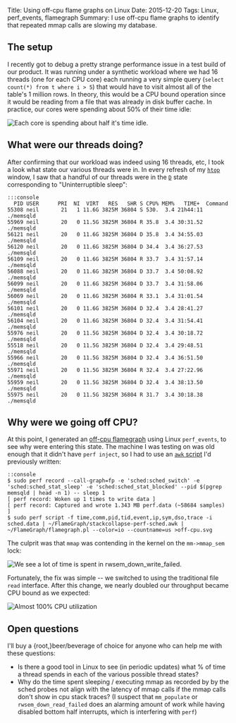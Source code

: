 Title: Using off-cpu flame graphs on Linux
Date: 2015-12-20
Tags: Linux, perf_events, flamegraph
Summary: I use off-cpu flame graphs to identify that repeated mmap calls are slowing my database.

## The setup

I recently got to debug a pretty strange performance issue in a test build
of our product. It was running under a synthetic workload where we had 16
threads (one for each CPU core) each running a very simple query
(`select count(*) from t where i > 5`) that would have to visit almost all of
the table's 1 million rows. In theory, this would be a CPU bound operation
since it would be reading from a file that was already in disk buffer cache.
In practice, our cores were spending about 50% of their time idle:

![Each core is spending about half it's time idle.](|filename|/images/low_cpu_usage.png "Each core is spending about half it's time idle.")

## What were our threads doing?

After confirming that our workload was indeed using 16 threads, etc, I took a
look what state our various threads were in. In every refresh of my
[`htop`](http://hisham.hm/htop/) window, I saw that a handful of our threads
were in the
[`D`](http://blog.kevac.org/2013/02/uninterruptible-sleep-d-state.html)
state corresponding to "Uninterruptible sleep":

    :::console
      PID USER      PRI  NI  VIRT   RES   SHR S CPU% MEM%   TIME+  Command
    55308 neil       21   1 11.6G 3825M 36804 S 530.  3.4 21h44:11 ./memsqld
    55969 neil       20   0 11.5G 3825M 36804 R 35.8  3.4 30:31.52 ./memsqld
    56121 neil       20   0 11.6G 3825M 36804 D 35.8  3.4 34:55.03 ./memsqld
    56120 neil       20   0 11.6G 3825M 36804 D 34.4  3.4 36:27.53 ./memsqld
    56109 neil       20   0 11.6G 3825M 36804 R 33.7  3.4 31:57.14 ./memsqld
    56088 neil       20   0 11.6G 3825M 36804 D 33.7  3.4 50:08.92 ./memsqld
    56099 neil       20   0 11.6G 3825M 36804 D 33.7  3.4 31:58.06 ./memsqld
    56069 neil       20   0 11.6G 3825M 36804 R 33.1  3.4 31:01.54 ./memsqld
    56101 neil       20   0 11.6G 3825M 36804 D 32.4  3.4 28:41.27 ./memsqld
    56104 neil       20   0 11.6G 3825M 36804 D 32.4  3.4 31:54.41 ./memsqld
    55976 neil       20   0 11.5G 3825M 36804 D 32.4  3.4 30:18.72 ./memsqld
    55518 neil       20   0 11.5G 3825M 36804 D 32.4  3.4 29:48.51 ./memsqld
    55966 neil       20   0 11.5G 3825M 36804 D 32.4  3.4 36:51.50 ./memsqld
    55971 neil       20   0 11.5G 3825M 36804 R 32.4  3.4 27:22.96 ./memsqld
    55959 neil       20   0 11.5G 3825M 36804 D 32.4  3.4 38:13.50 ./memsqld
    55975 neil       20   0 11.5G 3825M 36804 R 31.7  3.4 30:18.38 ./memsqld

## Why were we going off CPU?

At this point, I generated an
[off-cpu flamegraph](http://www.brendangregg.com/blog/2015-02-26/linux-perf-off-cpu-flame-graph.html)
using Linux `perf_events`, to see why were entering this state. The machine I
was testing on was old enough that it didn't have `perf inject`, so I had to 
use an
[`awk` script](https://github.com/awreece/FlameGraph/blob/6f3e75f10923d1f97e4b2b0a40d8ec3c9d063974/stackcollapse-perf-sched.awk)
I'd previously written:

    ::console
    $ sudo perf record --call-graph=fp -e 'sched:sched_switch' -e 'sched:sched_stat_sleep' -e 'sched:sched_stat_blocked' --pid $(pgrep memsqld | head -n 1) -- sleep 1
    [ perf record: Woken up 1 times to write data ]
    [ perf record: Captured and wrote 1.343 MB perf.data (~58684 samples) ]
    $ sudo perf script -f time,comm,pid,tid,event,ip,sym,dso,trace -i sched.data | ~/FlameGraph/stackcollapse-perf-sched.awk | ~/FlameGraph/flamegraph.pl --color=io --countname=us >off-cpu.svg

The culprit was that `mmap` was contending in the kernel on the `mm->mmap_sem` lock:

![We see a lot of time is spent in rwsem_down_write_failed.](|filename|/images/mmap_off_cpu.svg "In an off-cpu flamgraph, the width of a bar is proportional to the total time spent off cpu. Here we see a lot of time is spent in rwsem_down_write_failed.")

Fortunately, the fix was simple -- we switched to using the traditional file
`read` interface. After this change, we nearly doubled our throughput became
CPU bound as we expected:

![Almost 100% CPU utilization](|filename|/images/high_cpu_usage.png "Almost 100% CPU utilization")

## Open questions

I'll buy a {root,}beer/beverage of choice for anyone who can help me with these
questions:
  - Is there a good tool in Linux to see (in periodic updates) what % of time a thread spends in each of the various possible thread states?
  - Why do the time spent sleeping / executing mmap as recorded by by the sched probes not align with the latency of mmap calls if the mmap calls don't show in cpu stack traces? (I suspect that `mm_populate` or `rwsem_down_read_failed` does an alarming amount of work while having disabled bottom half interrupts, which is interfering with `perf`)